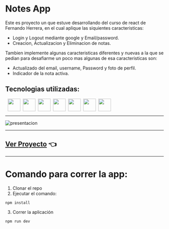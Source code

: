 # Notes App

Este es proyecto un que estuve desarrollando del curso de react de Fernando Herrera, en el cual aplique las
siquientes caracteristicas:

- Login y Logout mediante google y Email/password.
- Creacion, Actualizacion y Eliminacion de notas.

Tambien implemente algunas caracteristicas diferentes y nuevas a la que se pedian para desafiarme un poco mas algunas de esa caracteristicas son:

- Actualizado del email, username, Password y foto de perfil.
- Indicador de la nota activa.

## Tecnologias utilizadas:

<img src="https://i.imgur.com/A93DZMC.png" width='40px' style="margin-left: 8px" ><img src="https://i.imgur.com/If6nK8V.png" width='40px' style="margin-left: 8px" ><img src="https://i.imgur.com/ZIUczDd.png" width='40px' style="margin-left: 8px" ><img src="https://i.imgur.com/bZUudmQ.png" width='40px'  style="margin-left: 8px" ><img src="https://i.imgur.com/w0SuYdK.png" width='40px' height='40px' style="margin-left: 8px" ><img src="https://i.imgur.com/j3AJaVI.png" width='40px' style="margin-left: 8px"><img src="https://i.imgur.com/gOdzByL.png" width='40px' style="margin-left: 8px">

---

![presentacion](https://i.imgur.com/0Ma6GK5.jpg)

---

## [Ver Proyecto]() 👈

---

# Comando para correr la app:

1. Clonar el repo
2. Ejecutar el comando:

```
npm install
```

3. Correr la aplicación

```
npm run dev
```
